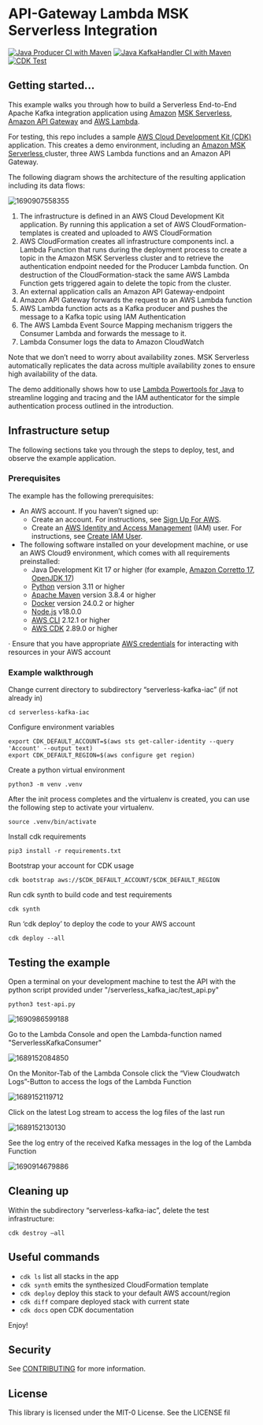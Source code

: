 # API-Gateway Lambda MSK Serverless Integration

[![Java Producer CI with Maven](https://github.com/aws-samples/apigateway-lambda-msk-serverless-integration/actions/workflows/maven-producer.yml/badge.svg)](https://github.com/aws-samples/serverless-kafka-producer/actions/workflows/maven-producer.yml) [![Java KafkaHandler CI with Maven](https://github.com/aws-samples/apigateway-lambda-msk-serverless-integration/actions/workflows/maven-handler.yml/badge.svg)](https://github.com/aws-samples/serverless-kafka-producer/actions/workflows/maven-handler.yml) [![CDK Test](https://github.com/aws-samples/apigateway-lambda-msk-serverless-integration/actions/workflows/cdk-test.yml/badge.svg)](https://github.com/aws-samples/serverless-kafka-producer/actions/workflows/cdk-test.yml)

## Getting started...

This example walks you through how to build a Serverless End-to-End Apache Kafka integration application using [Amazon](https://docs.aws.amazon.com/msk/latest/developerguide/serverless.html) [MSK Serverless](https://docs.aws.amazon.com/msk/latest/developerguide/serverless.html), [Amazon API Gateway](https://aws.amazon.com/api-gateway/) and [AWS Lambda](https://aws.amazon.com/lambda/).

For testing, this repo includes a sample [AWS Cloud Development Kit (CDK)](https://docs.aws.amazon.com/cdk/v2/guide/home.html) application. This creates a demo environment, including an [Amazon MSK Serverless ](https://docs.aws.amazon.com/msk/latest/developerguide/serverless.html)cluster, three AWS Lambda functions and an Amazon API Gateway.

The following diagram shows the architecture of the resulting application including its data flows:

![1690907558355](image/README/1690907558355.png)

1. The infrastructure is defined in an AWS Cloud Development Kit application. By running this application a set
   of AWS CloudFormation-templates is created and uploaded to AWS CloudFormation
2. AWS CloudFormation creates all infrastructure components incl. a Lambda Function that runs during the deployment process to create a topic in the Amazon MSK Serverless cluster and to retrieve the authentication endpoint needed for the Producer Lambda function. On destruction of the CloudFormation-stack the same AWS Lambda Function gets triggered again to delete the topic from the cluster.
3. An external application calls an Amazon API Gateway-endpoint
4. Amazon API Gateway forwards the request to an AWS Lambda function
5. AWS Lambda function acts as a Kafka producer and pushes the message to a Kafka topic using IAM Authentication
6. The AWS Lambda Event Source Mapping mechanism triggers the Consumer Lambda and forwards the message to it.
7. Lambda Consumer logs the data to Amazon CloudWatch

Note that we don’t need to worry about availability zones. MSK Serverless automatically replicates the data across multiple availability zones to ensure high availability of the data.

The demo additionally shows how to use [Lambda Powertools for Java](https://awslabs.github.io/aws-lambda-powertools-java/) to streamline logging and tracing and the IAM authenticator for the simple authentication process outlined in the introduction.

## Infrastructure setup

The following sections take you through the steps to deploy, test, and observe the example application.

### Prerequisites

The example has the following prerequisites:

* An AWS account. If you
  haven’t signed up:
  * Create an account. For instructions, see [Sign Up For AWS](https://lakeformation.aworkshop.io/30-prerequisite/301-sign-up-aws.html).
  * Create an [AWS Identity and Access Management](http://aws.amazon.com/iam) (IAM) user. For instructions, see [Create IAM User](https://lakeformation.aworkshop.io/30-prerequisite/302-create-iam-account.html).
* The following software installed on your development machine, or use an AWS Cloud9 environment,
  which comes with all requirements preinstalled:
  * Java Development Kit 17 or higher (for example, [Amazon Corretto 17](https://docs.aws.amazon.com/corretto/index.html), [OpenJDK 17](https://openjdk.java.net/projects/jdk/17/))
  * [Python](https://www.python.org/) version 3.11 or higher
  * [Apache Maven](https://maven.apache.org/download.cgi) version 3.8.4 or higher
  * [Docker](https://docs.docker.com/get-docker/) version 24.0.2 or higher
  * [Node.js](https://nodejs.org/en/download/) v18.0.0
  * [AWS CLI](https://docs.aws.amazon.com/cli/latest/userguide/cli-chap-install.html) 2.12.1 or higher
  * [AWS CDK](https://docs.aws.amazon.com/cdk/v2/guide/getting_started.html) 2.89.0 or higher

·       Ensure that you have appropriate [AWS credentials](https://docs.aws.amazon.com/cli/latest/userguide/cli-configure-files.html) for interacting with resources in your AWS account

### Example walkthrough

Change current directory to subdirectory “serverless-kafka-iac” (if not already in)

```
cd serverless-kafka-iac
```

Configure environment variables

```
export CDK_DEFAULT_ACCOUNT=$(aws sts get-caller-identity --query 'Account' --output text)
export CDK_DEFAULT_REGION=$(aws configure get region)
```

Create a python virtual environment

```
python3 -m venv .venv
```

After the init process completes and the virtualenv is created, you can use the following
step to activate your virtualenv.

```
source .venv/bin/activate
```

Install cdk requirements

```
pip3 install -r requirements.txt
```

Bootstrap your account for CDK usage

```
cdk bootstrap aws://$CDK_DEFAULT_ACCOUNT/$CDK_DEFAULT_REGION
```

Run cdk synth to build code and test requirements

```
cdk synth
```

Run ‘cdk deploy’ to deploy the code to your AWS account

```
cdk deploy --all
```

## Testing the example

Open a terminal on your development machine to test the API with the python script provided under "/serverless_kafka_iac/test_api.py"

```
python3 test-api.py
```

![1690986599188](image/README/1690986599188.png)

Go to the Lambda Console and open the Lambda-function named "ServerlessKafkaConsumer"

![1689152084850](image/README/1689152084850.png)

On the Monitor-Tab of the Lambda Console click the “View Cloudwatch Logs”-Button to access the logs of the Lambda Function

![1689152119712](image/README/1689152119712.png)

Click on the latest Log stream to access the log files of the last run

![1689152130130](image/README/1689152130130.png)

See the log entry of the received Kafka messages in the log of the Lambda Function

![1690914679886](image/README/1690914679886.png)

## Cleaning up

Within the subdirectory “serverless-kafka-iac”, delete the test infrastructure:

```
cdk destroy –all 
```

## Useful commands

* `cdk ls`          list all stacks in the app
* `cdk synth`       emits the synthesized CloudFormation template
* `cdk deploy`      deploy this stack to your default AWS account/region
* `cdk diff`        compare deployed stack with current state
* `cdk docs`        open CDK documentation

Enjoy!

## Security

See [CONTRIBUTING](CONTRIBUTING.md#security-issue-notifications) for more information.

## License

This library is licensed under the MIT-0 License. See the LICENSE fil
